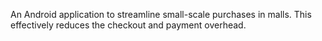 An Android application to streamline small-scale purchases in malls. This effectively reduces the checkout and payment overhead.
